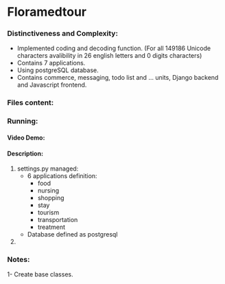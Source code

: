 # Floramedtour
### Distinctiveness and Complexity: 
* Implemented coding and decoding function. (For all 149186 Unicode characters avalibility in 26 english letters and 0 digits characters)
* Contains 7 applications.
* Using postgreSQL database.
* Contains commerce, messaging, todo list and ... units, Django backend and Javascript frontend.
### Files content:
### Running:
#### Video Demo:  <URL HERE>
#### Description:
1. settings.py managed: 
    * 6 applications definition:
        - food
        - nursing
        - shopping
        - stay
        - tourism
        - transportation
        - treatment
    * Database defined as postgresql
2. 
### Notes:
1- Create base classes.
